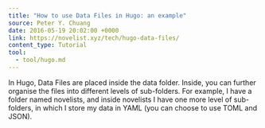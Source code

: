 ```yaml
---
title: "How to use Data Files in Hugo: an example"
source: Peter Y. Chuang
date: 2016-05-19 20:02:00 +0000
link: https://novelist.xyz/tech/hugo-data-files/
content_type: Tutorial
tool:
  - tool/hugo.md
---
```

In Hugo, Data Files are placed inside the data folder. Inside, you can further organise the files into different levels of sub-folders. For example, I have a folder named novelists, and inside novelists I have one more level of sub-folders, in which I store my data in YAML (you can choose to use TOML and JSON).





